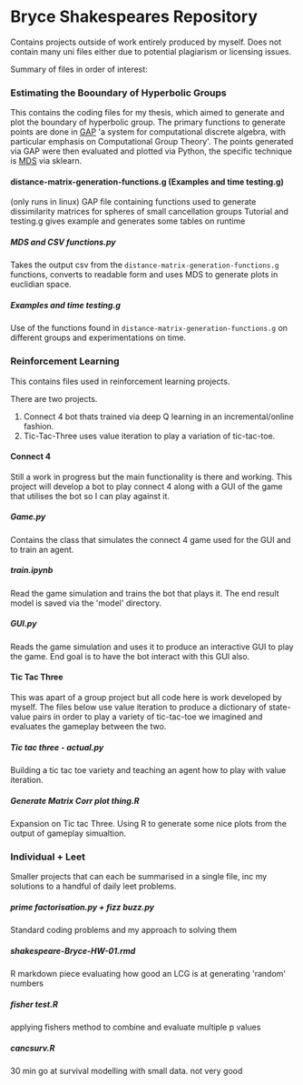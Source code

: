 
# Bryce Shakespeares Repository
Contains projects outside of work entirely produced by myself. Does not contain many uni files either due to potential plagiarism or licensing issues.

Summary of files in order of interest:

### Estimating the Booundary of Hyperbolic Groups
This contains the coding files for my thesis, which aimed to generate and plot the boundary of hyperbolic group. 
The primary functions to generate points are done in [GAP](https://www.gap-system.org/) 'a system for computational discrete algebra, with particular emphasis on Computational Group Theory'. The points generated via GAP were then evaluated and plotted via Python, the specific technique is [MDS](https://scikit-learn.org/stable/modules/generated/sklearn.manifold.MDS.html) via sklearn.

#### distance-matrix-generation-functions.g (Examples and time testing.g)
(only runs in linux)
GAP file containing functions used to generate dissimilarity matrices for spheres of small cancellation groups
Tutorial and testing.g gives example and generates some tables on runtime

##### MDS and CSV functions.py
Takes the output csv from the `distance-matrix-generation-functions.g` functions, converts to readable form and uses MDS to generate plots in euclidian space.

##### Examples and time testing.g
Use of the functions found in `distance-matrix-generation-functions.g` on different groups and experimentations on time.

### Reinforcement Learning
This contains files used in reinforcement learning projects.

There are two projects.
1. Connect 4 bot thats trained via deep Q learning in an incremental/online fashion.
2. Tic-Tac-Three uses value iteration to play a variation of tic-tac-toe.


#### Connect 4
Still a work in progress but the main functionality is there and working. This project will develop a bot to play connect 4 along with a GUI of the game that utilises the bot so I can play against it.

##### Game.py
Contains the class that simulates the connect 4 game used for the GUI and to train an agent.

##### train.ipynb
Read the game simulation and trains the bot that plays it. The end result model is saved via the 'model' directory.

##### GUI.py
Reads the game simulation and uses it to produce an interactive GUI to play the game. End goal is to have the bot interact with this GUI also.



#### Tic Tac Three
This was apart of a group project but all code here is work developed by myself. The files below use value iteration to produce a dictionary of state-value pairs in order to play a variety of tic-tac-toe we imagined and evaluates the gameplay between the two.

##### Tic tac three - actual.py
Building a tic tac toe variety and teaching an agent how to play with value iteration.

##### Generate Matrix Corr plot thing.R
Expansion on Tic tac Three. Using R to generate some nice plots from the output of gameplay simualtion.

### Individual + Leet
Smaller projects that can each be summarised in a single file, inc my solutions to a handful of daily leet problems.

##### prime factorisation.py + fizz buzz.py
Standard coding problems and my approach to solving them

##### shakespeare-Bryce-HW-01.rmd
R markdown piece evaluating how good an LCG is at generating 'random' numbers

##### fisher test.R
applying fishers method to combine and evaluate multiple p values

##### cancsurv.R
30 min go at survival modelling with small data. not very good
